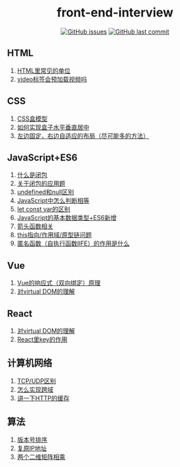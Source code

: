 <h1 align="center">front-end-interview</h1>

<div align="center">
<a href="https://github.com/Liqiuyue9597/front-end-interview/issues"><img alt="GitHub issues" src="https://img.shields.io/github/issues-raw/Liqiuyue9597/front-end-interview?style=for-the-badge"></img></a>
<a href="https://github.com/Liqiuyue9597/front-end-interview"><img alt="GitHub last commit" src="https://img.shields.io/github/last-commit/Liqiuyue9597/front-end-interview?style=for-the-badge"></img></a>
</div>


## HTML
1. [HTML里常见的单位](https://github.com/Liqiuyue9597/front-end-interview/issues/20)
1. [video标签会预加载视频吗](https://github.com/Liqiuyue9597/front-end-interview/issues/21)

## CSS
1. [CSS盒模型](https://github.com/Liqiuyue9597/front-end-interview/issues/10)
1. [如何实现盒子水平垂直居中](https://github.com/Liqiuyue9597/front-end-interview/issues/8)
1. [左边固定，右边自适应的布局（尽可能多的方法）](https://github.com/Liqiuyue9597/front-end-interview/issues/5)

## JavaScript+ES6
1. [什么是闭包](https://github.com/Liqiuyue9597/front-end-interview/issues/18)
1. [关于闭包的应用题](https://github.com/Liqiuyue9597/front-end-interview/issues/25)
1. [undefined和null区别](https://github.com/Liqiuyue9597/front-end-interview/issues/17)
1. [JavaScript中怎么判断相等](https://github.com/Liqiuyue9597/front-end-interview/issues/16)
1. [let const var的区别](https://github.com/Liqiuyue9597/front-end-interview/issues/15)
1. [JavaScript的基本数据类型+ES6新增](https://github.com/Liqiuyue9597/front-end-interview/issues/14)
1. [箭头函数相关](https://github.com/Liqiuyue9597/front-end-interview/issues/7)
1. [this指向/作用域/原型链问题](https://github.com/Liqiuyue9597/front-end-interview/issues/2)
1. [匿名函数（自执行函数IIFE）的作用是什么](https://github.com/Liqiuyue9597/front-end-interview/issues/24)

## Vue
1. [Vue的响应式（双向绑定）原理](https://github.com/Liqiuyue9597/front-end-interview/issues/13)
1. [对virtual DOM的理解](https://github.com/Liqiuyue9597/front-end-interview/issues/12)

## React
1. [对virtual DOM的理解](https://github.com/Liqiuyue9597/front-end-interview/issues/12)
1. [React里key的作用](https://github.com/Liqiuyue9597/front-end-interview/issues/23)

## 计算机网络
1. [TCP/UDP区别](https://github.com/Liqiuyue9597/front-end-interview/issues/11)
1. [怎么实现跨域](https://github.com/Liqiuyue9597/front-end-interview/issues/9)
1. [讲一下HTTP的缓存](https://github.com/Liqiuyue9597/front-end-interview/issues/22)

## 算法
1. [版本号排序](https://github.com/Liqiuyue9597/front-end-interview/issues/4)
1. [复原IP地址](https://github.com/Liqiuyue9597/front-end-interview/issues/6)
1. [两个二维矩阵相乘](https://github.com/Liqiuyue9597/front-end-interview/issues/19)